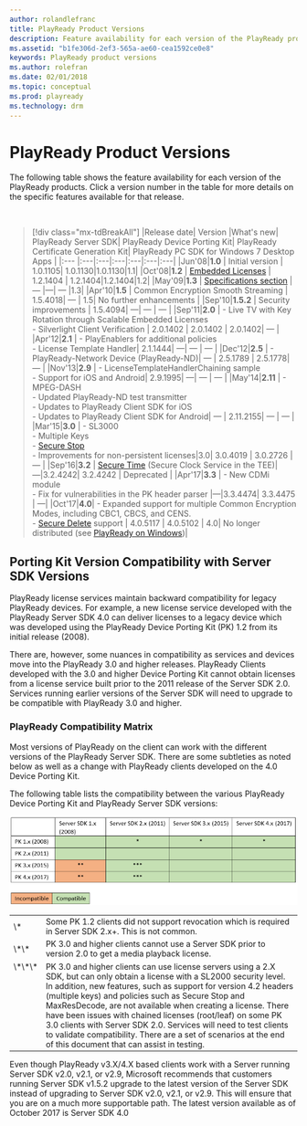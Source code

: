 ```yaml
---
author: rolandlefranc
title: PlayReady Product Versions
description: Feature availability for each version of the PlayReady products.
ms.assetid: "b1fe306d-2ef3-565a-ae60-cea1592ce0e8"
keywords: PlayReady product versions
ms.author: rolefran
ms.date: 02/01/2018
ms.topic: conceptual
ms.prod: playready
ms.technology: drm
---
```



# PlayReady Product Versions

The following table shows the feature availability for each version of the PlayReady products. Click a version number in the table for more details on the specific features available for that release.

&nbsp;
>[!div class="mx-tdBreakAll"]
>|Release date| Version |What's new| PlayReady Server SDK| PlayReady Device Porting Kit| PlayReady Certificate Generation Kit| PlayReady PC SDK for Windows 7 Desktop Apps |
>|:--- |:---|:---|:---|:---|:---|:---|
>|Jun'08|**1.0** | Initial version | 1.0.1105| 1.0.1130|1.0.1130|1.1|
>|Oct'08|**1.2** | [Embedded Licenses](embedded-licenses.md) | 1.2.1404 | 1.2.1404|1.2.1404|1.2|
>|May'09|**1.3** | [Specifications section](../Specifications/specifications.md) | &mdash; |&mdash;| &mdash; |1.3|
>|Apr'10|**1.5** | Common Encryption Smooth Streaming | 1.5.4018| &mdash; | 1.5| No further enhancements |
>|Sep'10|**1.5.2** | Security improvements | 1.5.4094| &mdash;| &mdash; | &mdash; |
>|Sep'11|**2.0** | - Live TV with Key Rotation through Scalable Embedded Licenses<br/>- Silverlight Client Verification | 2.0.1402 | 2.0.1402 | 2.0.1402| &mdash; |
>|Apr'12|**2.1** | - PlayEnablers for additional policies<br/>- License Template Handler| 2.1.1444| &mdash;| &mdash; | &mdash; |
>|Dec'12|**2.5** | - PlayReady-Network Device (PlayReady-ND)| &mdash; | 2.5.1789 | 2.5.1778| &mdash; |
>|Nov'13|**2.9** | - LicenseTemplateHandlerChaining sample<br/>- Support for iOS and Android| 2.9.1995| &mdash;| &mdash; | &mdash; |
>|May'14|**2.11** | - MPEG-DASH<br/>- Updated PlayReady-ND test transmitter<br/>- Updates to PlayReady Client SDK for iOS<br/>- Updates to PlayReady Client SDK for Android| &mdash; | 2.11.2155| &mdash; | &mdash; |
>|Mar'15|**3.0** | - SL3000<br/>- Multiple Keys<br/>- [Secure Stop](secure-stop-Server.md)<br/>- Improvements for non-persistent licenses|3.0|  3.0.4019 | 3.0.2726 | &mdash; |
>|Sep'16|**3.2** | [Secure Time](trusted-clocks.md) (Secure Clock Service in the TEE)|&mdash;|3.2.4242| 3.2.4242 | Deprecated |
>|Apr'17|**3.3** | - New CDMi module<br/>- Fix for vulnerabilities in the PK header parser |&mdash;|3.3.4474| 3.3.4475 | &mdash;|
>|Oct'17|**4.0**| - Expanded support for multiple Common Encryption Modes, including CBC1, CBCS, and CENS.<br/>- [Secure Delete](secure-delete-Server.md) support | 4.0.5117 | 4.0.5102 | 4.0| No longer distributed (see [PlayReady on Windows](playready-on-windows.md))|


                       

## Porting Kit Version Compatibility with Server SDK Versions

PlayReady license services maintain backward compatibility for legacy PlayReady devices. For example, a new license service developed with the PlayReady Server SDK 4.0 can deliver licenses to a legacy device which was developed using the PlayReady Device Porting Kit (PK) 1.2 from its initial release (2008).  

There are, however, some nuances in compatibility as services and devices move into the PlayReady 3.0 and higher releases. PlayReady Clients developed with the 3.0 and higher Device Porting Kit cannot obtain licenses from a license service built prior to the 2011 release of the Server SDK 2.0. Services running earlier versions of the Server SDK will need to upgrade to be compatible with PlayReady 3.0 and higher. 

### PlayReady Compatibility Matrix  

Most versions of PlayReady on the client can work with the different versions of the PlayReady Server SDK. There are some subtleties as noted below as well as a change with PlayReady clients developed on the 4.0 Device Porting Kit. 

The following table lists the compatibility between the various PlayReady Device Porting Kit and PlayReady Server SDK versions:

![Porting Kit and Server Compatibility](../images/pk-server-compatibility.png)

<table>
  <tr style="border: 0; border-collapse: collapse;">
    <td style="border: 0; border-collapse: collapse;">\*</td>
    <td style="border: 0; border-collapse: collapse;">Some PK 1.2 clients did not support revocation which is required in Server SDK 2.x+. This is not common.
    </td>
  </tr>
  <tr style="border: 0; border-collapse: collapse;">
    <td style="border: 0; border-collapse: collapse;">\*\*</td>
    <td style="border: 0; border-collapse: collapse;">PK 3.0 and higher clients cannot use a Server SDK prior to version 2.0 to get a media playback license.
    </td>
  </tr>
  <tr style="border: 0; border-collapse: collapse;">
    <td style="border: 0; border-collapse: collapse; vertical-align:top">\*\*\*</td>
    <td style="border: 0; border-collapse: collapse;">PK 3.0 and higher clients can use license servers using a 2.X SDK, but can only obtain a license with a SL2000 security level. In addition, new features, such as support for version 4.2 headers (multiple keys) and policies such as Secure Stop and MaxResDecode, are not available when creating a license. There have been issues with chained licenses (root/leaf) on some PK 3.0 clients with Server SDK 2.0. Services will need to test clients to validate compatibility. There are a set of scenarios at the end of this document that can assist in testing.</td>
  </tr>
</table>

Even though PlayReady v3.X/4.X based clients work with a Server running Server SDK v2.0, v2.1, or v2.9, Microsoft recommends that customers running Server SDK v1.5.2 upgrade to the latest version of the Server SDK instead of upgrading to Server SDK v2.0, v2.1, or v2.9. This will ensure that you are on a much more supportable path. The latest version available as of October 2017 is Server SDK 4.0

